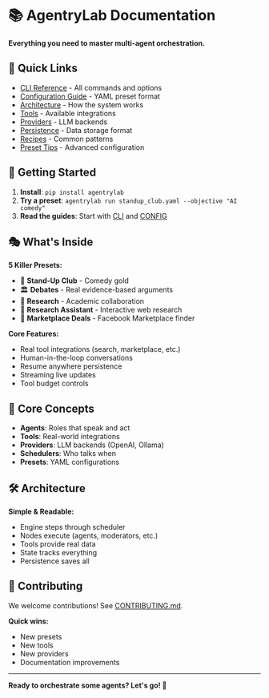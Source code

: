 # 📚 AgentryLab Documentation

**Everything you need to master multi-agent orchestration.**

## 🚀 Quick Links

- [CLI Reference](CLI.md) - All commands and options
- [Configuration Guide](CONFIG.md) - YAML preset format
- [Architecture](ARCHITECTURE.md) - How the system works
- [Tools](TOOLS.md) - Available integrations
- [Providers](PROVIDERS.md) - LLM backends
- [Persistence](PERSISTENCE.md) - Data storage format
- [Recipes](RECIPES.md) - Common patterns
- [Preset Tips](PRESET_TIPS.md) - Advanced configuration

## 🎯 Getting Started

1. **Install**: `pip install agentrylab`
2. **Try a preset**: `agentrylab run standup_club.yaml --objective "AI comedy"`
3. **Read the guides**: Start with [CLI](CLI.md) and [CONFIG](CONFIG.md)

## 🎭 What's Inside

**5 Killer Presets:**
- 🎤 **Stand-Up Club** - Comedy gold
- 🏛️ **Debates** - Real evidence-based arguments  
- 🔬 **Research** - Academic collaboration
- 🤖 **Research Assistant** - Interactive web research
- 🛒 **Marketplace Deals** - Facebook Marketplace finder

**Core Features:**
- Real tool integrations (search, marketplace, etc.)
- Human-in-the-loop conversations
- Resume anywhere persistence
- Streaming live updates
- Tool budget controls

## 🧠 Core Concepts

- **Agents**: Roles that speak and act
- **Tools**: Real-world integrations
- **Providers**: LLM backends (OpenAI, Ollama)
- **Schedulers**: Who talks when
- **Presets**: YAML configurations

## 🛠️ Architecture

**Simple & Readable:**
- Engine steps through scheduler
- Nodes execute (agents, moderators, etc.)
- Tools provide real data
- State tracks everything
- Persistence saves all

## 🤝 Contributing

We welcome contributions! See [CONTRIBUTING.md](../../CONTRIBUTING.md).

**Quick wins:**
- New presets
- New tools  
- New providers
- Documentation improvements

---

**Ready to orchestrate some agents? Let's go! 🚀**